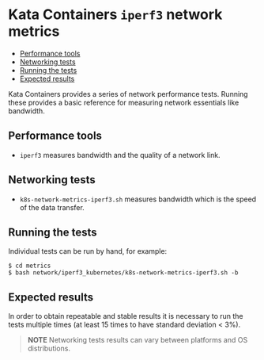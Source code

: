 # Kata Containers `iperf3` network metrics

* [Performance tools](#performance-tools)
* [Networking tests](#networking-tests)
* [Running the tests](#running-the-tests)
* [Expected results](#expected-results)

Kata Containers provides a series of network performance tests. Running these provides
a basic reference for measuring  network essentials like bandwidth.

## Performance tools

- `iperf3` measures bandwidth and the quality of a network link.

## Networking tests

- `k8s-network-metrics-iperf3.sh` measures bandwidth which is the speed of the data transfer.

## Running the tests

Individual tests can be run by hand, for example:

```
$ cd metrics
$ bash network/iperf3_kubernetes/k8s-network-metrics-iperf3.sh -b
```

## Expected results

In order to obtain repeatable and stable results it is necessary to run the
tests multiple times (at least 15 times to have standard deviation < 3%).

> **NOTE** Networking tests results can vary between platforms and OS
> distributions.

